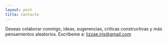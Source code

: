 ```yaml
---
layout: post
title: Contacto
---
```


Deseas colaborar conmigo, ideas, sugerencias, criticas constructivas y más pensamientos aleatorios. Escríbeme a:
<lizzae.iris@gmail.com>